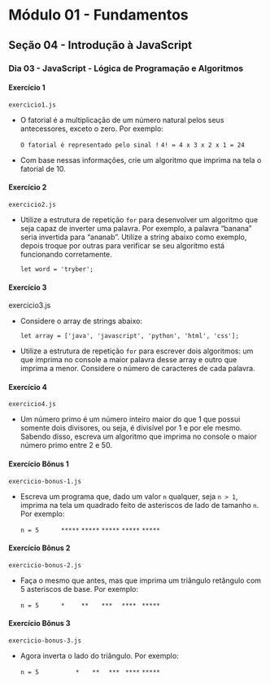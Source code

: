 # Módulo 01 - Fundamentos
## Seção 04 - Introdução à JavaScript
### Dia 03 - JavaScript - Lógica de Programação e Algoritmos

#### Exercício 1

    exercicio1.js

- O fatorial é a multiplicação de um número natural pelos seus antecessores, exceto o zero. Por exemplo:

    `O fatorial é representado pelo sinal !`
    `4! = 4 x 3 x 2 x 1 = 24`
    
- Com base nessas informações, crie um algoritmo que imprima na tela o fatorial de 10.

#### Exercício 2

    exercicio2.js

- Utilize a estrutura de repetição `for` para desenvolver um algoritmo que seja capaz de inverter uma palavra. Por exemplo, a palavra “banana” seria invertida para “ananab”. Utilize a string abaixo como exemplo, depois troque por outras para verificar se seu algoritmo está funcionando corretamente.

    `let word = 'tryber';`

#### Exercício 3

   exercicio3.js

- Considere o array de strings abaixo:

    `let array = ['java', 'javascript', 'python', 'html', 'css'];`

- Utilize a estrutura de repetição `for` para escrever dois algoritmos: um que imprima no console a maior palavra desse array e outro que imprima a menor. Considere o número de caracteres de cada palavra.

#### Exercício 4

    exercicio4.js

- Um número primo é um número inteiro maior do que 1 que possui somente dois divisores, ou seja, é divisível por 1 e por ele mesmo. Sabendo disso, escreva um algoritmo que imprima no console o maior número primo entre 2 e 50.

#### Exercício Bônus 1

    exercicio-bonus-1.js

- Escreva um programa que, dado um valor `n` qualquer, seja `n > 1`, imprima na tela um quadrado feito de asteriscos de lado de tamanho `n`. Por exemplo:

    `n = 5`
    `     `
    `*****`
    `*****`
    `*****`
    `*****`
    `*****`

#### Exercício Bônus 2

    exercicio-bonus-2.js

- Faça o mesmo que antes, mas que imprima um triângulo retângulo com 5 asteriscos de base. Por exemplo:

    `n = 5`
    `     `
    `*    `
    `**   `
    `***  `
    `**** `
    `*****`

#### Exercício Bônus 3

    exercicio-bonus-3.js

- Agora inverta o lado do triângulo. Por exemplo:

    `n = 5`
    `     `
    `    *`
    `   **`
    `  ***`
    ` ****`
    `*****`